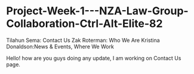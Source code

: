 # Project-Week-1---NZA-Law-Group-Collaboration-Ctrl-Alt-Elite-82


Tilahun Sema: Contact Us
Zak Roterman: Who We Are
Kristina Donaldson:News & Events, Where We Work

Hello! how are you guys doing any update, I am working on Contact Us page.
